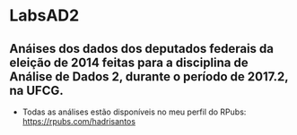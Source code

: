 # LabsAD2
## Anáises dos dados dos deputados federais da eleição de 2014 feitas para a disciplina de Análise de Dados 2, durante o período de 2017.2, na UFCG.

- Todas as análises estão disponíveis no meu perfil do RPubs: https://rpubs.com/hadrisantos
